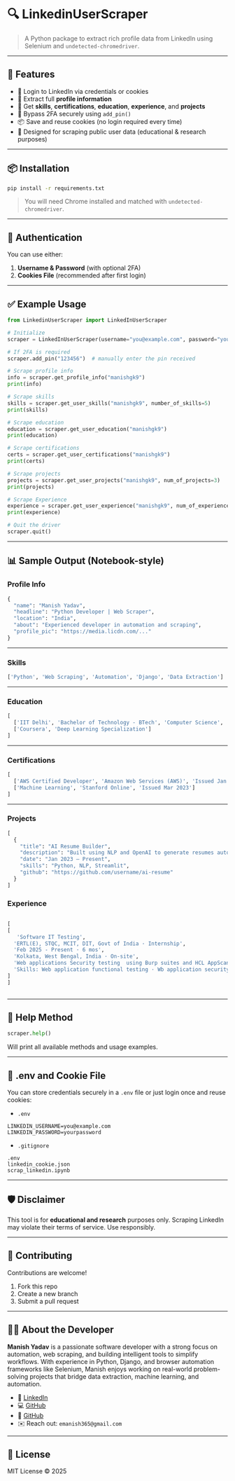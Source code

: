 # 🔍 LinkedinUserScraper

> A Python package to extract rich profile data from LinkedIn using Selenium and `undetected-chromedriver`.

---

## 🚀 Features

- 🔐 Login to LinkedIn via credentials or cookies
- 📄 Extract full **profile information**
- 🧠 Get **skills**, **certifications**, **education**, **experience**, and **projects**
- 💼 Bypass 2FA securely using `add_pin()`
- 📦 Save and reuse cookies (no login required every time)
- 🧪 Designed for scraping public user data (educational & research purposes)

---

## 📦 Installation

```bash
pip install -r requirements.txt
````

> You will need Chrome installed and matched with `undetected-chromedriver`.

---

## 🔑 Authentication

You can use either:

1. **Username & Password** (with optional 2FA)
2. **Cookies File** (recommended after first login)

---

## ✅ Example Usage

```python
from LinkedinUserScraper import LinkedInUserScraper

# Initialize
scraper = LinkedInUserScraper(username="you@example.com", password="yourpassword", save_cookies=True, cookie_file="linkedin_cookie.json")

# If 2FA is required
scraper.add_pin("123456")  # manually enter the pin received

# Scrape profile info
info = scraper.get_profile_info("manishgk9")
print(info)

# Scrape skills
skills = scraper.get_user_skills("manishgk9", number_of_skills=5)
print(skills)

# Scrape education
education = scraper.get_user_education("manishgk9")
print(education)

# Scrape certifications
certs = scraper.get_user_certifications("manishgk9")
print(certs)

# Scrape projects
projects = scraper.get_user_projects("manishgk9", num_of_projects=3)
print(projects)

# Scrape Experience
experience = scraper.get_user_experience("manishgk9", num_of_experience=3)
print(experience)

# Quit the driver
scraper.quit()
```

---

## 📊 Sample Output (Notebook-style)

### Profile Info

```python
{
  "name": "Manish Yadav",
  "headline": "Python Developer | Web Scraper",
  "location": "India",
  "about": "Experienced developer in automation and scraping",
  "profile_pic": "https://media.licdn.com/..."
}
```

---

### Skills

```python
['Python', 'Web Scraping', 'Automation', 'Django', 'Data Extraction']
```

---

### Education

```python
[
  ['IIT Delhi', 'Bachelor of Technology - BTech', 'Computer Science', '2016 – 2020'],
  ['Coursera', 'Deep Learning Specialization']
]
```

---

### Certifications

```python
[
  ['AWS Certified Developer', 'Amazon Web Services (AWS)', 'Issued Jan 2024'],
  ['Machine Learning', 'Stanford Online', 'Issued Mar 2023']
]
```

---

### Projects

```python
[
  {
    "title": "AI Resume Builder",
    "description": "Built using NLP and OpenAI to generate resumes automatically.",
    "date": "Jan 2023 – Present",
    "skills": "Python, NLP, Streamlit",
    "github": "https://github.com/username/ai-resume"
  }
]
```

### Experience

```python

[
[
   'Software IT Testing',
  'ERTL(E), STQC, MCIT, DIT, Govt of India · Internship',
  'Feb 2025 - Present · 6 mos',
  'Kolkata, West Bengal, India · On-site',
  'Web applications Security testing  using Burp suites and HCL AppScanOWSAP TOP 10',
  'Skills: Web application functional testing · Wb application security testing · Boundary Values analysis · V model SDLC'
]
]
 

```
---

## 🔧 Help Method

```python
scraper.help()
```

Will print all available methods and usage examples.

---

## 📁 .env and Cookie File

You can store credentials securely in a `.env` file or just login once and reuse cookies:

* `.env`

```
LINKEDIN_USERNAME=you@example.com
LINKEDIN_PASSWORD=yourpassword
```

* `.gitignore`

```
.env
linkedin_cookie.json
scrap_linkedin.ipynb
```

---

## 🛡️ Disclaimer

This tool is for **educational and research** purposes only. Scraping LinkedIn may violate their terms of service. Use responsibly.

---

## 🤝 Contributing

Contributions are welcome!

1. Fork this repo
2. Create a new branch
3. Submit a pull request

---

## 👨‍💻 About the Developer

**Manish Yadav** is a passionate software developer with a strong focus on automation, web scraping, and building intelligent tools to simplify workflows. With experience in Python, Django, and browser automation frameworks like Selenium, Manish enjoys working on real-world problem-solving projects that bridge data extraction, machine learning, and automation.

* 🔗 [LinkedIn](https://www.linkedin.com/in/manishgk9)
* 💻 [GitHub](https://github.com/manishgk9/)
* 🔗 [GitHub](https://x.com/manishgk9/)
* ✉️ Reach out: `emanish365@gmail.com`

---


## 📄 License

MIT License © 2025
